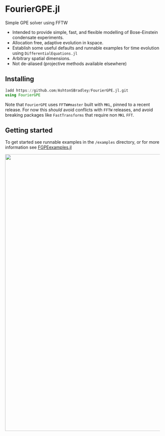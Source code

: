 # FourierGPE.jl
Simple GPE solver using FFTW

- Intended to provide simple, fast, and flexible modelling of Bose-Einstein condensate experiments.
- Allocation free, adaptive evolution in kspace.
- Establish some useful defaults and runnable examples for time evolution using `DifferentialEquations.jl`
- Arbitrary spatial dimensions.
- Not de-aliased (projective methods available elsewhere)

## Installing

```julia
]add https://github.com/AshtonSBradley/FourierGPE.jl.git
using FourierGPE
```
Note that `FourierGPE` uses `FFTW#master` built with `MKL`, pinned to a recent release. For now this _should_ avoid conflicts with `FFTW` releases, and avoid breaking packages like `FastTransforms` that require non `MKL` `FFT`.

## Getting started
To get started see runnable examples in the `/examples` directory, or for more information see [FGPEexamples.jl](https://github.com/AshtonSBradley/FGPEexamples.jl)

<img src="https://github.com/AshtonSBradley/FGPEexamples.jl/blob/master/media/3dquenchslab.gif" width="900">
